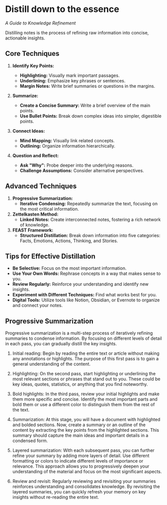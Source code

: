 # Distill down to the essence

_A Guide to Knowledge Refinement_

Distilling notes is the process of refining raw information into concise, actionable insights.

## Core Techniques

1. **Identify Key Points:**

   - **Highlighting:** Visually mark important passages.
   - **Underlining:** Emphasize key phrases or sentences.
   - **Margin Notes:** Write brief summaries or questions in the margins.

2. **Summarize:**

   - **Create a Concise Summary:** Write a brief overview of the main points.
   - **Use Bullet Points:** Break down complex ideas into simpler, digestible points.

3. **Connect Ideas:**

   - **Mind Mapping:** Visually link related concepts.
   - **Outlining:** Organize information hierarchically.

4. **Question and Reflect:**
   - **Ask "Why":** Probe deeper into the underlying reasons.
   - **Challenge Assumptions:** Consider alternative perspectives.

## Advanced Techniques

1. **Progressive Summarization:**
   - **Iterative Condensing:** Repeatedly summarize the text, focusing on the most critical information.
2. **Zettelkasten Method:**
   - **Linked Notes:** Create interconnected notes, fostering a rich network of knowledge.
3. **FEAST Framework:**
   - **Structured Distillation:** Break down information into five categories: Facts, Emotions, Actions, Thinking, and Stories.

## Tips for Effective Distillation

- **Be Selective:** Focus on the most important information.
- **Use Your Own Words:** Rephrase concepts in a way that makes sense to you.
- **Review Regularly:** Reinforce your understanding and identify new insights.
- **Experiment with Different Techniques:** Find what works best for you.
- **Digital Tools:** Utilize tools like Notion, Obsidian, or Evernote to organize and connect your notes.

## Progressive Summarization

Progressive summarization is a multi-step process of iteratively refining summaries to condense information. By focusing on different levels of detail in each pass, you can gradually distill the key insights.

1. Initial reading: Begin by reading the entire text or article without making any annotations or highlights. The purpose of this first pass is to gain a general understanding of the content.

2. Highlighting: On the second pass, start highlighting or underlining the most relevant sections or phrases that stand out to you. These could be key ideas, quotes, statistics, or anything that you find noteworthy.

3. Bold highlights: In the third pass, review your initial highlights and make them more specific and concise. Identify the most important parts and bold them or use a different color to distinguish them from the rest of the text.

4. Summarization: At this stage, you will have a document with highlighted and bolded sections. Now, create a summary or an outline of the content by extracting the key points from the highlighted sections. This summary should capture the main ideas and important details in a condensed form.

5. Layered summarization: With each subsequent pass, you can further refine your summary by adding more layers of detail. Use different formatting or colors to indicate different levels of importance or relevance. This approach allows you to progressively deepen your understanding of the material and focus on the most significant aspects.

6. Review and revisit: Regularly reviewing and revisiting your summaries reinforces understanding and consolidates knowledge. By revisiting the layered summaries, you can quickly refresh your memory on key insights without re-reading the entire text.
